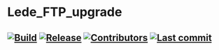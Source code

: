 # Lede_FTP_upgrade


## [![Build](https://img.shields.io/github/workflow/status/caiyy/Lede_FTP_upgrade/build-lede/master?color=blue)](https://github.com/caiyy/Lede_FTP_upgrade/actions?query=workflow%3Abuild-lede) [![Release](https://img.shields.io/github/release/caiyy/Lede_FTP_upgrade?color=blue)](https://github.com/caiyy/Lede_FTP_upgrade/releases) [![Contributors](https://img.shields.io/github/contributors/caiyy/Lede_FTP_upgrade?color=blue)](https://github.com/caiyy/Lede_FTP_upgrade/graphs/contributors) [![Last commit](https://img.shields.io/github/last-commit/caiyy/Lede_FTP_upgrade?color=blue)](https://github.com/caiyy/Lede_FTP_upgrade/commits/master)

